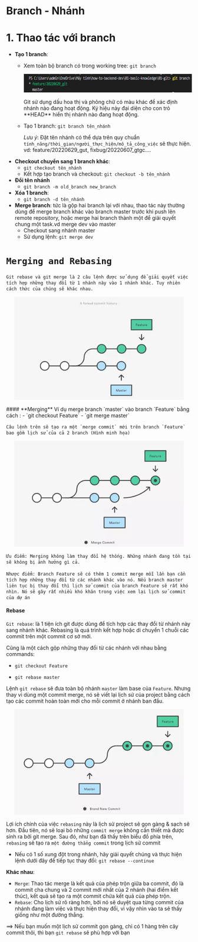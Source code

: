 # Branch - Nhánh
# 1. Thao tác với branch
- **Tạo 1 branch**: 
    - Xem toàn bộ branch có trong working tree: `git branch`
        <p align = center>
         <img width="500" height = 50 src="./image/2022-07-06.png">
        </p>
         Git sử dụng dấu hoa thị và phông chữ có màu khác để xác định nhánh nào đang hoạt động. Ký hiệu này đại diện cho con trỏ **HEAD** hiển thị nhánh nào đang hoạt động.

    - Tạo 1 branch: `git branch tên_nhánh`

         *Lưu ý*: Đặt tên nhánh có thể dựa trên quy chuẩn `tính_năng/thời_gian/người_thực_hiện/mô_tả_công_việc` sẽ thực hiện.
            vd: feature/20220629_gut, fixbug/20220607_gtgc.... 
- **Checkout chuyển sang 1 branch khác**:
    - `git checkout tên_nhánh`
    - Kết hợp tạo branch và checkout: `git checkout -b tên_nhánh` 
- **Đổi tên nhánh**
    - `git branch -m old_branch new_branch`
- **Xóa 1 branch**:
    - `git branch -d tên_nhánh`
- **Merge branch**: tức là gộp hai branch lại với nhau, thao tác này thường dùng để merge branch khác vào branch master trước khi push lên remote repository, hoặc merge hai branch thành một để giải quyết chung một task.vd merge dev vào master
    - Checkout sang nhánh master
    - Sử dụng lệnh: `git merge dev`

# `Merging and Rebasing`

    Git rebase và git merge là 2 câu lệnh được sử dụng để giải quyết việc tích hợp những thay đổi từ 1 nhánh này vào 1 nhánh khác. Tuy nhiên cách thức của chúng sẽ khác nhau.
<p align="center">
<img width="460" src="./image/history_commit.png">
</p>
#### **Merging**
    Ví dụ merge branch `master` vào branch `Feature` bằng cách :
-  `git checkout Feature`
-  `git merge master`

    Câu lệnh trên sẽ tạo ra một `merge commit` mới trên branch `Feature` bao gồm lịch sử của cả 2 branch (Hình minh họa)

<p align="center">
<img width="460" src="./image/merge_branch.png">
</p>

    Ưu điểm: Merging không làm thay đổi hệ thống. Những nhánh đang tồn tại sẽ không bị ảnh hưởng gì cả. 

    Nhược điểm: Branch Feature sẽ có thêm 1 commit merge mỗi lần bạn cần tích hợp những thay đổi từ các nhánh khác vào nó. Nếu branch master liên tục bị thay đổi thì lịch sử commit của branch Feature sẽ rất khó nhìn. Nó sẽ gây rất nhiều khó khăn trong việc xem lại lịch sử commit của dự án
#### **Rebase**
`Git rebase`: là 1 tiện ích git được dùng để tích hợp các thay đổi từ nhánh này sang nhánh khác. Rebasing là quá trình kết hợp hoặc di chuyển 1 chuỗi các commit trên một commit cơ sở mới.

Cũng là một cách gộp những thay đổi từ các nhánh với nhau bằng commands:

- `git checkout Feature`

- `git rebase master`

Lệnh `git rebase` sẽ đưa toàn bộ nhánh `master` làm base của `Feature`. Nhưng thay vì dùng một commit merge, nó sẽ viết lại lịch sử của project bằng cách tạo các commit hoàn toàn mới cho mỗi commit ở nhánh ban đầu.

<p align="center">
<img width="460" src="./image/rebase_branch.png">
</p>

Lợi ích chính của việc `rebasing` này là lịch sử project sẽ gọn gàng & sạch sẽ hơn. Đầu tiên, nó sẽ loại bỏ những `commit merge` không cần thiết mà được sinh ra bởi git merge. Sau đó, như bạn đã thấy trên biểu đồ phía trên, `rebasing` sẽ tạo ra `một đường thẳng commit` trong lịch sử commit

- Nếu có 1 số xung đột trong nhánh, hãy giải quyết chúng và thực hiện lệnh dưới đây để tiếp tục thay đổi: `git rebase --continue` 

**Khác nhau**:

- `Merge`: Thao tác merge là kết quả của phép trộn giữa ba commit, đó là commit cha chung và 2 commit mới nhất của 2 nhánh (hai điểm kết thúc), kết quả sẽ tạo ra một commit chứa kết quả của phép trộn.
- `Rebase`: Cho lịch sử rõ ràng hơn, bởi nó sẽ duyệt qua từng commit của nhánh đang làm việc và thực hiện thay đổi, vì vậy nhìn vào ta sẽ thấy giống như một đường thẳng.

==> Nếu bạn muốn một lịch sử commit gọn gàng, chỉ có 1 hàng trên cây commit thôi, thì bạn `git rebase` sẽ phù hợp với bạn